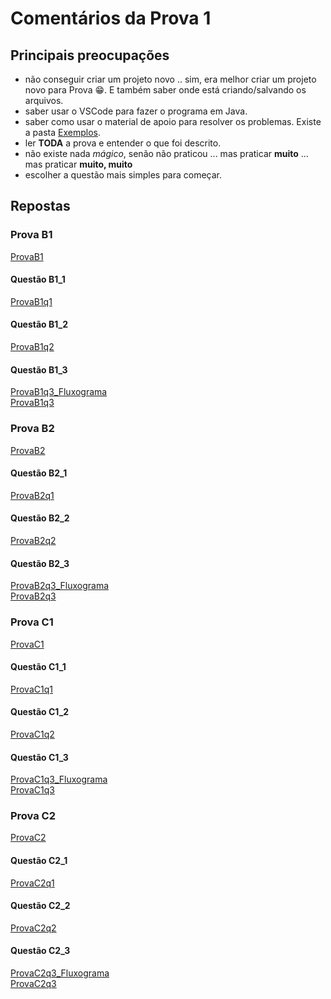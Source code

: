 # Comentários da Prova 1

## Principais preocupações  

- não conseguir criar um projeto novo .. sim, era melhor criar um projeto novo para Prova 😁. E também saber onde está criando/salvando os arquivos.  
- saber usar o VSCode para fazer o programa em Java.  
- saber como usar o material de apoio para resolver os problemas. Existe a pasta [Exemplos](../Exemplos/ "Exemplos").  
- ler **TODA** a prova e entender o que foi descrito.  
- não existe nada _mágico_, senão não praticou ... mas praticar **muito** ... mas praticar **muito, muito**  
- escolher a questão mais simples para começar.  

## Repostas

### Prova B1

[ProvaB1](./ProvaB1.pdf "ProvaB1")  

#### Questão B1_1  

[ProvaB1q1](./src/ProvaB1q1.java "ProvaB1q1")  

#### Questão B1_2

[ProvaB1q2](./src/ProvaB1q2.java "ProvaB1q2")  

#### Questão B1_3

[ProvaB1q3_Fluxograma](./ProvaB/ProvaB1q3.drawio.svg)  
[ProvaB1q3](./src/ProvaB1q3.java "ProvaB1q3")  

### Prova B2

[ProvaB2](./ProvaB2.pdf "ProvaB2")  

#### Questão B2_1

[ProvaB2q1](./src/ProvaB2q1.java "ProvaB2q1")  

#### Questão B2_2

[ProvaB2q2](./src/ProvaB2q2.java "ProvaB2q2")  

#### Questão B2_3

[ProvaB2q3_Fluxograma](./ProvaB/ProvaB2q3.drawio.svg "ProvaB2q3_Fluxograma")  
[ProvaB2q3](./src/ProvaB2q3.java "ProvaB2q3")  

### Prova C1

[ProvaC1](./ProvaC1.pdf "ProvaC1")  

#### Questão C1_1  

[ProvaC1q1](./src/ProvaC1q1.java "ProvaC1q1")  

#### Questão C1_2

[ProvaC1q2](./src/ProvaC1q2.java "ProvaC1q2")  

#### Questão C1_3

[ProvaC1q3_Fluxograma](./ProvaC/ProvaC1q3.drawio.svg)  
[ProvaC1q3](./src/ProvaC1q3.java "ProvaC1q3")  

### Prova C2

[ProvaC2](./ProvaC2.pdf "ProvaC2")  

#### Questão C2_1

[ProvaC2q1](./src/ProvaC2q1.java "ProvaC2q1")  

#### Questão C2_2

[ProvaC2q2](./src/ProvaC2q2.java "ProvaC2q2")  

#### Questão C2_3

[ProvaC2q3_Fluxograma](./ProvaC/ProvaC2q3.drawio.svg "ProvaC2q3_Fluxograma")  
[ProvaC2q3](./src/ProvaC2q3.java "ProvaC2q3")  
